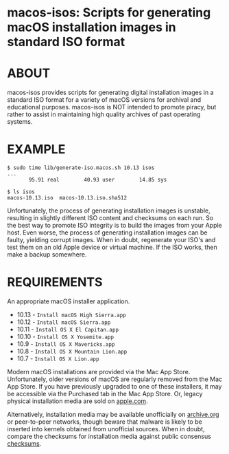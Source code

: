 # macos-isos: Scripts for generating macOS installation images in standard ISO format

# ABOUT

macos-isos provides scripts for generating digital installation images in a standard ISO format for a variety of macOS versions for archival and educational purposes. macos-isos is NOT intended to promote piracy, but rather to assist in maintaining high quality archives of past operating systems.

# EXAMPLE

```console
$ sudo time lib/generate-iso.macos.sh 10.13 isos
...
       95.91 real        40.93 user        14.85 sys

$ ls isos
macos-10.13.iso  macos-10.13.iso.sha512
```

Unfortunately, the process of generating installation images is unstable, resulting in slightly different ISO content and checksums on each run. So the best way to promote ISO integrity is to build the images from your Apple host. Even worse, the process of generating installation images can be faulty, yielding corrupt images. When in doubt, regenerate your ISO's and test them on an old Apple device or virtual machine. If the ISO works, then make a backup somewhere.

# REQUIREMENTS

An appropriate macOS installer application.

* 10.13 - `Install macOS High Sierra.app`
* 10.12 - `Install macOS Sierra.app`
* 10.11 - `Install OS X El Capitan.app`
* 10.10 - `Install OS X Yosemite.app`
* 10.9 - `Install OS X Mavericks.app`
* 10.8 - `Install OS X Mountain Lion.app`
* 10.7 - `Install OS X Lion.app`

Modern macOS installations are provided via the Mac App Store. Unfortunately, older versions of macOS are regularly removed from the Mac App Store. If you have previously upgraded to one of these installers, it may be accessible via the Purchased tab in the Mac App Store. Or, legacy physical installation media are sold on [apple.com](https://www.apple.com/).

Alternatively, installation media may be available unofficially on [archive.org](https://archive.org/) or peer-to-peer networks, though beware that malware is likely to be inserted into kernels obtained from unofficial sources. When in doubt, compare the checksums for installation media against public consensus [checksums](https://github.com/notpeter/apple-installer-checksums).
